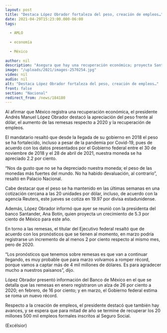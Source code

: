 ```yaml
---
layout: post
title: "Destaca López Obrador fortaleza del peso, creación de empleos…"
date: 2021-04-29T15:23:00.000-06:00
tags:
  
  - AMLO
  
  - economía
  
  - México
  
author: nil
description: "Asegura que hay una recuperación económica; proyecta Santander crecimiento de 5.3% para México; estima alza de 2% de remesas enviadas en marzo respecto al mismo mes de 2020"
image: "/uploads/2021/images-2570254.jpg"
video: nil
audio: nil
alt: "Destaca López Obrador fortaleza del peso, creación de empleos…"
front: false
section: "Nacional"
redirect_from: /news/184180
---
```


Al afirmar que México registra una recuperación económica, el presidente Andrés Manuel López Obrador destacó la apreciación del peso frente al dólar, el aumento de las remesas respecto a 2020 y la recuperación de empleos.

El mandatario resaltó que desde la llegada de su gobierno en 2018 el peso se ha fortalecido, incluso a pesar de la pandemia por Covid-19, pues de acuerdo con los datos presentados por el Gobierno federal entre el 30 de noviembre de 2018 y el 28 de abril de 2021, nuestra moneda se ha apreciado 2.2 por ciento.

“Nos da gusto que no se ha depreciado nuestra moneda;  el peso de las monedas más fuertes del mundo. No ha habido devaluación, al contrario”, resaltó en Palacio Nacional.

Cabe destacar que el peso se ha mantenido en las últimas semanas en una cotización cercana a las 20 unidades por dólar, incluso, de acuerdo con la agencia Reuters, este jueves se cotiza en 19.97 por divisa estadunidense.

Además, López Obrador informó que ayer se reunió con la presidenta del banco Santander, Ana Botín, quien proyecta un crecimiento de 5.3 por ciento de México para este año.

En torno a las remesas, el titular del Ejecutivo federal resaltó que de acuerdo con los pronósticos que se tienen al momento, en marzo podría registrarse un incremento de al menos 2 por ciento respecto al mismo mes, pero de 2020.

“Los pronósticos que tenemos sobre remesas es que van a continuar llegando, es muy probable que para marzo volvamos a romper récord, porque vamos a captar más de 4 mil millones de dólares. Es para agradecer mucho a nuestros paisanos”, dijo.

López Obrador presentó información del Banco de México en el que se detalla que las remesas en enero registraron un alza de 26 por ciento a 2020; en febrero, de 16 por ciento; y en marzo, el Gobierno federal estima se roma un nuevo récord.

Respecto a la creación de empleos, el presidente destacó que también hay avances, y se espera que para mitad de año se termine de recuperar los 20 millones 500 mil empleos formales inscritos al Seguro Social.

(Excélsior)